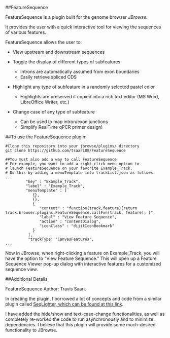 ##FeatureSequence

FeatureSequence is a plugin built for the genome browser _JBrowse_.

It provides the user with a quick interactive tool for viewing the sequences of various features.

FeatureSequence allows the user to:

* View upstream and downstream sequences

* Toggle the display of different types of subfeatures
  * Introns are automatically assumed from exon boundaries
  * Easily retrieve spliced CDS

* Highlight any type of subfeature in a randomly selected pastel color
  * Highlights are preserved if copied into a rich text editor (MS Word, LibreOffice Writer, etc.)

* Change case of any type of subfeature
  * Can be used to map intron/exon junctions
  * Simplify RealTime qPCR primer design!


##To use the FeatureSequence plugin:
```
#Clone this repository into your jbrowse/plugins/ directory
git clone https://github.com/tsaari88/FeatureSequence

##You must also add a way to call FeatureSequence
# For example, you want to add a right-click menu option to
# launch FeatureSequence on your favorite Example_Track.
# Do this by adding a menuTemplate into trackList.json as follows:
...
         "key" : "Example_Track",
         "label" : "Example_Track",
         "menuTemplate" : [
            {},
            {},
            {
               "content" : "function(track,feature){return track.browser.plugins.FeatureSequence.callFxn(track, feature); }",
               "label" : "View Feature Sequence",
               "action" : "contentDialog",
               "iconClass" : "dijitIconBookmark"
            }
          ],
          "trackType: "CanvasFeatures",
...
```

Now in JBrowse, when right-clicking a feature on Example_Track, you will have the option to "View Feature Sequence."
This will open up a Feature Sequence Viewer pop-up dialog with interactive features for a customized sequence view.

##Additional Details

FeatureSequence Author: Travis Saari.

In creating the plugin, I borrowed a lot of concepts and code from a similar plugin called [SeqLighter, which can be found at this link](https://github.com/Arabidopsis-Information-Portal/SeqLighter).

I have added the hide/show and text-case-change functionalities, as well as completely re-worked the code to run asynchronously and to minimize dependencies. I believe that this plugin will provide some much-desired functionality to JBrowse.

